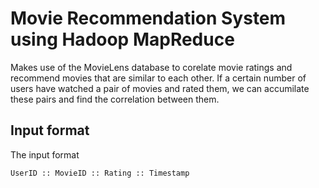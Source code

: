# Movie Recommendation System using Hadoop MapReduce

Makes use of the MovieLens database to corelate movie ratings and recommend movies that are similar to each other. If a certain number of users have watched
a pair of movies and rated them, we can accumilate these pairs and find the correlation between them.

## Input format 
The input format 

```
UserID :: MovieID :: Rating :: Timestamp
```
